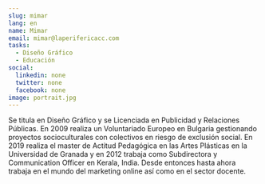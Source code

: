 ```yaml
---
slug: mimar
lang: en
name: Mimar
email: mimar@laperifericacc.com
tasks:
  - Diseño Gráfico
  - Educación
social:
  linkedin: none
  twitter: none
  facebook: none
image: portrait.jpg
---
```


Se titula en Diseño Gráfico y se Licenciada en Publicidad y Relaciones
Públicas. En 2009 realiza un Voluntariado Europeo en Bulgaria gestionando
proyectos socioculturales con colectivos en riesgo de exclusión social. En 2019
realiza el master de Actitud Pedagógica en las Artes Plásticas en la
Universidad de Granada y en 2012 trabaja como Subdirectora y Communication
Officer en Kerala, India. Desde entonces hasta ahora trabaja en el mundo del
marketing online así como en el sector docente.
